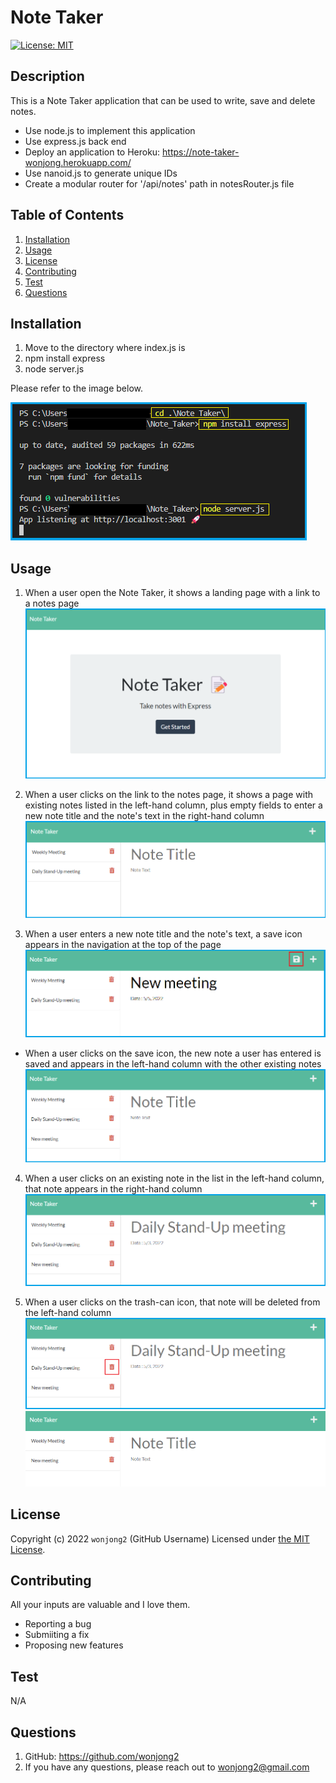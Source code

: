 # Note Taker
[![License: MIT](https://img.shields.io/badge/License-MIT-yellow.svg)](https://opensource.org/licenses/MIT)

## Description

This is a Note Taker application that can be used to write, save and delete notes.

- Use node.js to implement this application
- Use express.js back end 
- Deploy an application to Heroku: https://note-taker-wonjong.herokuapp.com/
- Use nanoid.js to generate unique IDs
- Create a modular router for '/api/notes' path in notesRouter.js file

## Table of Contents
1. [Installation](#installation)
2. [Usage](#usage)
3. [License](#license)
4. [Contributing](#contributing)
5. [Test](#test)
6. [Questions](#questions)

## Installation

1. Move to the directory where index.js is
2. npm install express
3. node server.js

Please refer to the image below.

![install](./images/install.png)

## Usage

1. When a user open the Note Taker, it shows a landing page with a link to a notes page
![landing-page](./images/landing.png)

2. When a user clicks on the link to the notes page, it shows a page with existing notes listed in the left-hand column, plus empty fields to enter a new note title and the note's text in the right-hand column
![notes-page](./images/notes.png)

3. When a user enters a new note title and the note's text, a save icon appears in the navigation at the top of the page
![new-note](./images/new.png)
- When a user clicks on the save icon, the new note a user has entered is saved and appears in the left-hand column with the other existing notes
![add-note](./images/add.png)

4. When a user clicks on an existing note in the list in the left-hand column, that note appears in the right-hand column
![note-detail](./images/note-detail.png)

5. When a user clicks on the trash-can icon, that note will be deleted from the left-hand column
![delete-icon](./images/delete1.png)
![delete-note](./images/delete2.png)

## License

Copyright (c) 2022 `wonjong2` (GitHub Username) Licensed under [the MIT License](https://choosealicense.com/licenses/mit/).

## Contributing

All your inputs are valuable and I love them.

- Reporting a bug
- Submiiting a fix
- Proposing new features

## Test

N/A

## Questions

1. GitHub: https://github.com/wonjong2
2. If you have any questions, please reach out to wonjong2@gmail.com
